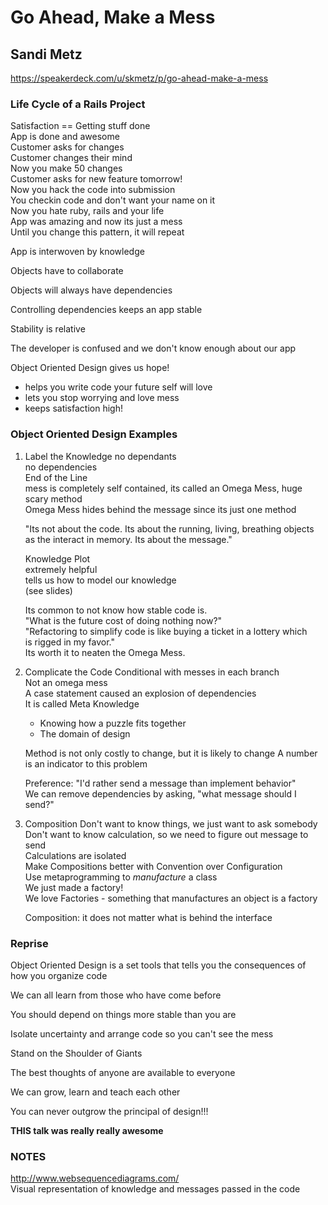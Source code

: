 # Go Ahead, Make a Mess
## Sandi Metz

https://speakerdeck.com/u/skmetz/p/go-ahead-make-a-mess

### Life Cycle of a Rails Project
Satisfaction == Getting stuff done    
App is done and awesome   
Customer asks for changes  
Customer changes their mind  
Now you make 50 changes  
Customer asks for new feature tomorrow!   
Now you hack the code into submission  
You checkin code and don't want your name on it   
Now you hate ruby, rails and your life  
App was amazing and now its just a mess  
Until you change this pattern, it will repeat  

App is interwoven by knowledge

Objects have to collaborate

Objects will always have dependencies

Controlling dependencies keeps an app stable

Stability is relative

The developer is confused and we don't know enough about our app

Object Oriented Design gives us hope!
  * helps you write code your future self will love
  * lets you stop worrying and love mess
  * keeps satisfaction high!

### Object Oriented Design Examples

1. Label the Knowledge
   no dependants  
   no dependencies  
   End of the Line  
   mess is completely self contained, its called an Omega Mess, huge scary method  
   Omega Mess hides behind the message since its just one method  

   "Its not about the code. Its about the running, living, breathing objects as the interact in memory. Its about the message."

   Knowledge Plot  
   extremely helpful  
   tells us how to model our knowledge  
   (see slides)

   Its common to not know how stable code is.  
   "What is the future cost of doing nothing now?"  
   "Refactoring to simplify code is like buying a ticket in a lottery which  
   is rigged in my favor."  
   Its worth it to neaten the Omega Mess.  

2. Complicate the Code
   Conditional with messes in each branch  
   Not an omega mess  
   A case statement caused an explosion of dependencies  
   It is called Meta Knowledge
     * Knowing how a puzzle fits together
     * The domain of design

   Method is not only costly to change, but it is likely to change
   A number is an indicator to this problem  

   Preference: "I'd rather send a message than implement behavior"  
   We can remove dependencies by asking, "what message should I send?"  

3. Composition
   Don't want to know things, we just want to ask somebody  
   Don't want to know calculation, so we need to figure out message to send  
   Calculations are isolated  
   Make Compositions better with Convention over Configuration  
   Use metaprogramming to _manufacture_ a class  
   We just made a factory!  
   We love Factories - something that manufactures an object is a factory  

   Composition: it does not matter what is behind the interface

### Reprise
Object Oriented Design is a set tools that tells you the consequences of how you organize code

We can all learn from those who have come before

You should depend on things more stable than you are

Isolate uncertainty and arrange code so you can't see the mess

Stand on the Shoulder of Giants

The best thoughts of anyone are available to everyone

We can grow, learn and teach each other

You can never outgrow the principal of design!!!

**THIS talk was really really awesome**

### NOTES
http://www.websequencediagrams.com/  
Visual representation of knowledge and messages passed in the code


